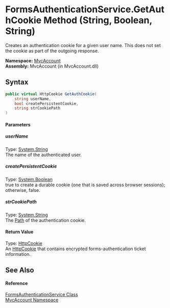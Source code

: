 FormsAuthenticationService.GetAuthCookie Method (String, Boolean, String)
=========================================================================
Creates an authentication cookie for a given user name. This does not set the cookie as part of the outgoing response.

**Namespace:** [MvcAccount][1]  
**Assembly:** MvcAccount (in MvcAccount.dll)

Syntax
------

```csharp
public virtual HttpCookie GetAuthCookie(
	string userName,
	bool createPersistentCookie,
	string strCookiePath
)
```

#### Parameters

##### *userName*
Type: [System.String][2]  
The name of the authenticated user.

##### *createPersistentCookie*
Type: [System.Boolean][3]  
 true to create a durable cookie (one that is saved across browser sessions); otherwise, false.

##### *strCookiePath*
Type: [System.String][2]  
The [Path][4] of the authentication cookie.

#### Return Value
Type: [HttpCookie][5]  
 An [HttpCookie][5] that contains encrypted forms-authentication ticket information. 

See Also
--------

#### Reference
[FormsAuthenticationService Class][6]  
[MvcAccount Namespace][1]  

[1]: ../README.md
[2]: http://msdn.microsoft.com/en-us/library/s1wwdcbf
[3]: http://msdn.microsoft.com/en-us/library/a28wyd50
[4]: http://msdn.microsoft.com/en-us/library/6tc50289
[5]: http://msdn.microsoft.com/en-us/library/zw640823
[6]: README.md